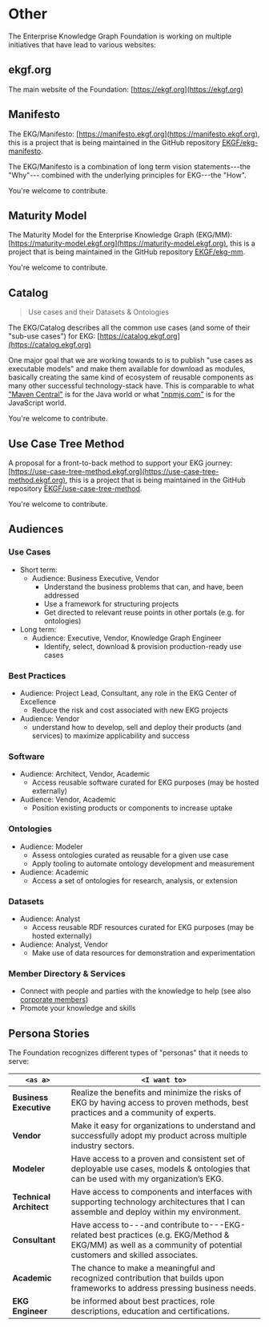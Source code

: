 # Other

The Enterprise Knowledge Graph Foundation is working on multiple initiatives that
have lead to various websites:

## ekgf.org

The main website of the Foundation: [https://ekgf.org](https://ekgf.org)

## Manifesto

The EKG/Manifesto: 
[https://manifesto.ekgf.org](https://manifesto.ekgf.org), 
this is a project that is being maintained in the GitHub repository 
[EKGF/ekg-manifesto](https://github.com/EKGF/ekg-manifesto).

The EKG/Manifesto is a combination of long term vision statements---the
"Why"--- combined with the underlying principles for EKG---the "How".

You're welcome to contribute.

## Maturity Model

The Maturity Model for the Enterprise Knowledge Graph (EKG/MM): 
[https://maturity-model.ekgf.org](https://maturity-model.ekgf.org),
this is a project that is being maintained in the GitHub repository 
[EKGF/ekg-mm](https://github.com/EKGF/ekg-mm).

You're welcome to contribute.

## Catalog

> Use cases and their Datasets & Ontologies

The EKG/Catalog describes all the common use cases (and some of their "sub-use cases") for EKG:
[https://catalog.ekgf.org](https://catalog.ekgf.org)

One major goal that we are working towards to is to publish "use cases as executable models"
and make them available for download as modules, basically creating the same
kind of ecosystem of reusable components as many other successful technology-stack have.
This is comparable to what ["Maven Central"](https://central.sonatype.org/) is for
the Java world or what ["npmjs.com"](https://docs.npmjs.com/about-npm) is for the
JavaScript world.

You're welcome to contribute.

## Use Case Tree Method

A proposal for a front-to-back method to support your EKG journey: 
[https://use-case-tree-method.ekgf.org](https://use-case-tree-method.ekgf.org), 
this is a project that is being maintained in the GitHub repository 
[EKGF/use-case-tree-method](https://github.com/EKGF/use-case-tree-method).

You're welcome to contribute.

## Audiences

### Use Cases
- Short term:
    - Audience: Business Executive, Vendor
      - Understand the business problems that can, and have, been addressed
      - Use a framework for structuring projects
      - Get directed to relevant reuse points in other portals (e.g. for ontologies)
- Long term:
    - Audience: Executive, Vendor, Knowledge Graph Engineer
      - Identify, select, download & provision production-ready use cases

### Best Practices

- Audience: Project Lead, Consultant, any role in the EKG Center of Excellence
    - Reduce the risk and cost associated with new EKG projects
- Audience: Vendor
    - understand how to develop, sell and deploy their products (and services)
      to maximize applicability and success

### Software

- Audience: Architect, Vendor, Academic
  - Access reusable software curated for EKG purposes (may be hosted externally)
- Audience: Vendor, Academic
  - Position existing products or components to increase uptake

### Ontologies

- Audience: Modeler
  - Assess ontologies curated as reusable for a given use case
  - Apply tooling to automate ontology development and measurement
- Audience: Academic
  - Access a set of ontologies for research, analysis, or extension

### Datasets

- Audience: Analyst
  - Access reusable RDF resources curated for EKG purposes (may be hosted externally)
- Audience: Analyst, Vendor
  - Make use of data resources for demonstration and experimentation

### Member Directory & Services

- Connect with people and parties with the knowledge to help (see also [corporate members](corporate-members.md))
- Promote your knowledge and skills

## Persona Stories

The Foundation recognizes different types of "personas" that it needs to serve:

| `<as a>`               | `<I want to>`                                                                                                                                                     |
|------------------------|-------------------------------------------------------------------------------------------------------------------------------------------------------------------|
| **Business Executive** | Realize the benefits and minimize the risks of EKG by having access to proven methods, best practices and a community of experts.                                 |
| **Vendor**               | Make it easy for organizations to understand and successfully adopt my product across multiple industry sectors.                                                  |
| **Modeler**              | Have access to a proven and consistent set of deployable use cases, models \& ontologies that can be used with my organization’s EKG.                             |
| **Technical Architect**  | Have access to components and interfaces with supporting technology architectures that I can assemble and deploy within my environment.                           |
| **Consultant**           | Have access to---and contribute to---EKG-related best practices (e.g. EKG/Method \& EKG/MM) as well as a community of potential customers and skilled associates. |
| **Academic**             | The chance to make a meaningful and recognized contribution that builds upon frameworks to address pressing business needs.                                       |
| **EKG Engineer**         | be informed about best practices, role descriptions, education and certifications.                                                                                |


